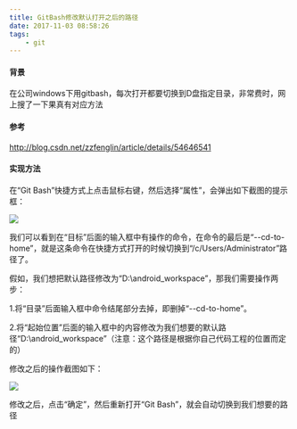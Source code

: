 ```yaml
---
title: GitBash修改默认打开之后的路径
date: 2017-11-03 08:58:26
tags:
    - git
---
```


#### 背景

在公司windows下用gitbash，每次打开都要切换到D盘指定目录，非常费时，网上搜了一下果真有对应方法

#### 参考

http://blog.csdn.net/zzfenglin/article/details/54646541

#### 实现方法

在“Git Bash”快捷方式上点击鼠标右键，然后选择“属性”，会弹出如下截图的提示框：

<img src="http://img.blog.csdn.net/20170121165353158">

我们可以看到在“目标”后面的输入框中有操作的命令，在命令的最后是“--cd-to-home”，就是这条命令在快捷方式打开的时候切换到“/c/Users/Administrator”路径了。

 

假如，我们想把默认路径修改为“D:\android_workspace”，那我们需要操作两步：

1.将“目录”后面输入框中命令结尾部分去掉，即删掉“--cd-to-home”。

2.将“起始位置”后面的输入框中的内容修改为我们想要的默认路径“D:\android_workspace”（注意：这个路径是根据你自己代码工程的位置而定的）

修改之后的操作截图如下：

<img src="http://img.blog.csdn.net/20170121165423783">

修改之后，点击“确定”，然后重新打开“Git Bash”，就会自动切换到我们想要的路径
